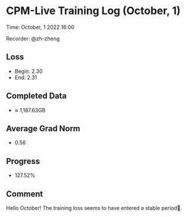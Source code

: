 
# CPM-Live Training Log (October, 1)

Time: October, 1 2022 16:00

Recorder: @zh-zheng

## Loss
- Begin: 2.30
- End: 2.31
	
## Completed Data
- $\approx$ 1,187.63GB

## Average Grad Norm
- 0.56

## Progress
- 127.52%

## Comment

Hello October! The training loss seems to have entered a stable period🤔. 
